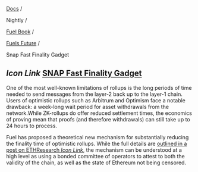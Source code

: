 [Docs](https://docs.fuel.network/) /

Nightly  /

[Fuel Book](https://docs.fuel.network/docs/nightly/fuel-book/) /

[Fuels Future](https://docs.fuel.network/docs/nightly/fuel-book/fuels-future/) /

Snap Fast Finality Gadget

## _Icon Link_ [SNAP Fast Finality Gadget](https://docs.fuel.network/docs/nightly/fuel-book/fuels-future/snap-fast-finality-gadget/\#snap-fast-finality-gadget)

One of the most well-known limitations of rollups is the long periods of time needed to send messages from the layer-2 back up to the layer-1 chain. Users of optimistic rollups such as Arbitrum and Optimism face a notable drawback: a week-long wait period for asset withdrawals from the network.While ZK-rollups do offer reduced settlement times, the economics of proving mean that proofs (and therefore withdrawals) can still take up to 24 hours to process.

Fuel has proposed a theoretical new mechanism for substantially reducing the finality time of optimistic rollups. While the full details are [outlined in a post on ETHResearch _Icon Link_](https://ethresear.ch/t/why-wait-a-week-fast-finality-optimistic-rollups/18868), the mechanism can be understood at a high level as using a bonded committee of operators to attest to both the validity of the chain, as well as the state of Ethereum not being censored.